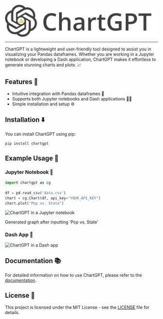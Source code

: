 ![ChartGPT Logo](docs/assets/chartgpt_logo.svg)

---

ChartGPT is a lightweight and user-friendly tool designed to assist you in visualizing your Pandas dataframes. Whether you are working in a Jupyter notebook or developing a Dash application, ChartGPT makes it effortless to generate stunning charts and plots. 📈

## Features 🌟

- Intuitive integration with Pandas dataframes 🐼
- Supports both Jupyter notebooks and Dash applications 📓🚀
- Simple installation and setup ⚙️

## Installation ⬇️

You can install ChartGPT using pip:

```shell
pip install chartgpt
```

## Example Usage 🎉

### Jupyter Notebook 📔

```python
import chartgpt as cg

df = pd.read_csv('data.csv')
chart = cg.Chart(df, api_key="YOUR_API_KEY")
chart.plot("Pop vs. State")
```

![ChartGPT in a Jupyter notebook](docs/assets/chart.png)

Generated graph after inputting 'Pop vs. State'

### Dash App 🚀

![ChartGPT in a Dash app](docs/assets/dash.png)

## Documentation 📚

For detailed information on how to use ChartGPT, please refer to the [documentation](https://chatgpt.github.io/chart/).

## License 📜

This project is licensed under the MIT License - see the [LICENSE](LICENSE) file for details.
